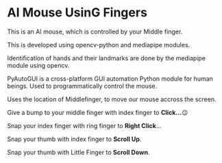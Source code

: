 # AI Mouse UsinG Fingers
This is an AI mouse, which is controlled by your Middle finger.

This is developed using opencv-python and mediapipe modules.

Identification of hands and their landmarks are done by the mediapipe
module using opencv.

PyAutoGUI is a cross-platform GUI automation Python module for human beings. Used to programmatically control the mouse.

Uses the location of Middlefinger, to move our mouse accross the screen.

Give a bump to your middle finger with index finger to <b>Click...</b>😉

Snap your index finger with ring finger to <b>Right Click</b>...

Snap your thumb with index finger to <b>Scroll Up</b>.

Snap your thumb with Little Finger to <b>Scroll Down</b>.

